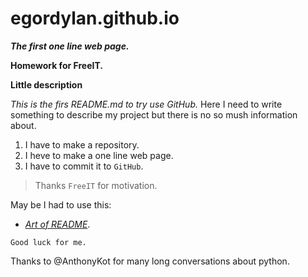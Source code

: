 # egordylan.github.io
***The first one line web page.***

**Homework for FreeIT.**

**Little description**

*This is the firs README.md to try use GitHub.*
Here I need to write something to describe my project but there is no so mush information about.

1. I have to make a repository.
2. I heve to make a one line web page.
3. I have to commit it to `GitHub`.

> Thanks `FreeIT` for motivation.

May be I had to use this:
- [*Art of README*](https://github.com/noffle/art-of-readme).

```shell
Good luck for me.
```

Thanks to @AnthonyKot for many long conversations about python.
